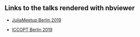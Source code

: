 ## Links to the talks rendered with nbviewer

- [JuliaMeetup Berlin 2019](https://nbviewer.jupyter.org/github/mforets/escritoire/blob/master/talks/JuliaMeetup_Berlin_2019/Talk_Berlin_Julia_Users_Group_2019.slides.html#/)

- [ICCOPT Berlin 2019]( https://nbviewer.jupyter.org/github/mforets/escritoire/blob/master/talks/ICCOPT_Berlin_2019/Talk_ICCOPT2019.slides.html#/)
